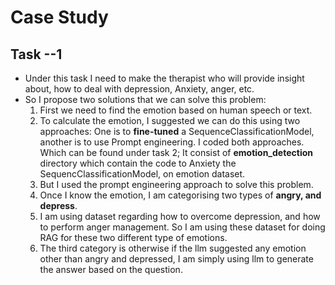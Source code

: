 # Case Study 
## Task --1 
* Under this task I need to make the therapist who will provide insight about, how to deal with depression, Anxiety, anger, etc.
* So I propose two solutions that we can solve this problem:
  1. First we need to find the emotion based on human speech or text.
  2. To calculate the emotion, I suggested we can do this using two approaches: One is to **fine-tuned** a SequenceClassificationModel, another is to use Prompt engineering. I coded both approaches. Which can be found under task 2; It consist of **emotion_detection** directory which contain the code to Anxiety the SequencClassificationModel, on emotion dataset.
  3. But I used the prompt engineering approach to solve this problem.
  4. Once I know the emotion, I am categorising two types of **angry, and depress**.
  5. I am using dataset regarding how to overcome depression, and how to perform anger management. So I am using these dataset for doing RAG for these two different type of emotions.
  6. The third category is otherwise if the llm suggested any emotion other than angry and depressed, I am simply using llm to generate the answer based on the question.
  
